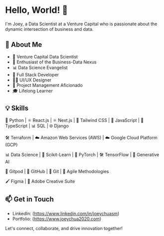 # Hello, World! 👋

I'm Joey, a Data Scientist at a Venture Capital who is passionate about the dynamic intersection of business and data.

## 🚀 About Me

- 💼 Venture Capital Data Scientist
- 🌟 Enthusiast of the Business-Data Nexus
- 📊 Data Science Evangelist
- 🧰 Full Stack Developer
- 👩‍💻 UI/UX Designer
- 📆 Project Management Aficionado
- 🎓 Lifelong Learner

## 💡 Skills

🐍 Python | ⚛️ React.js | ⚛️ Next.js | 🎨 Tailwind CSS | 📜 JavaScript | 📜 TypeScript | 📊 SQL | 🌐 Django

🛠️ Terraform  | ☁️ Amazon Web Services (AWS) | ☁️ Google Cloud Platform (GCP)

📊 Data Science | 🔬 Scikit-Learn | 🚀 PyTorch | 🛠️ TensorFlow | 🧠 Generative AI

🚀 Gitpod | 🐙 GitHub | 🐙 Git | 🚀 Agile Methodologies

🖌️ Figma | 🎨 Adobe Creative Suite

## 📫 Get in Touch

- LinkedIn: (https://www.linkedin.com/in/joeychuasm)
- Portfolio: (https://www.joeychua2020.com)

Let's connect, collaborate, and drive innovation together!
